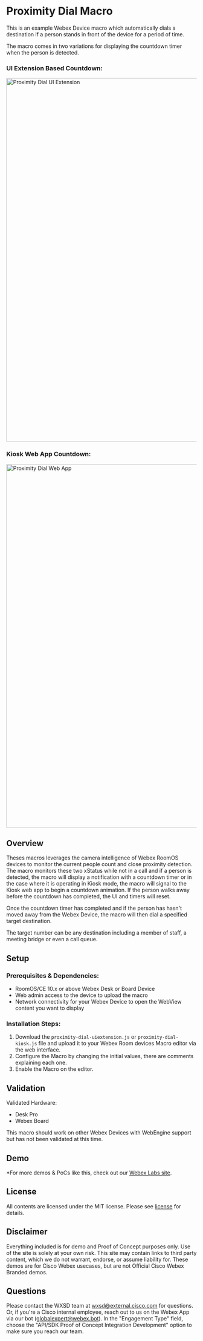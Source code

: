 # Proximity Dial Macro

This is an example Webex Device macro which automatically dials a destination if a person stands in front of the device for a period of time.

The macro comes in two variations for displaying the countdown timer when the person is detected.

### UI Extension Based Countdown:
<img width="960" alt="Proximity Dial UI Extension" src="https://github.com/wxsd-sales/proximity-dial-macro/assets/21026209/47476c62-bbaf-4d10-9b0b-3c74bd3cb030">

### Kiosk Web App Countdown:

<img width="960" alt="Proximity Dial Web App" src="https://github.com/wxsd-sales/proximity-dial-macro/assets/21026209/5342c402-555c-4f1f-86da-991fc7a73045">


## Overview

Theses macros leverages the camera intelligence of Webex RoomOS devices to monitor the current people count and close proximity detection. The macro monitors these two xStatus while not in a call and if a person is detected, the macro will display a notification with a countdown timer or in the case where it is operating in Kiosk mode, the macro will signal to the Kiosk web app to begin a countdown animation. If the person walks away before the countdown has completed, the UI and timers will reset.

Once the countdown timer has completed and if the person has hasn't moved away from the Webex Device, the macro will then dial a specified target destination.

The target number can be any destination including a member of staff, a meeting bridge or even a call queue.

## Setup

### Prerequisites & Dependencies: 

- RoomOS/CE 10.x or above Webex Desk or Board Device
- Web admin access to the device to upload the macro
- Network connectivity for your Webex Device to open the WebView content you want to display

### Installation Steps:

1. Download the ``proximity-dial-uiextension.js`` or ``proximity-dial-kiosk.js`` file and upload it to your Webex Room devices Macro editor via the web interface.
2. Configure the Macro by changing the initial values, there are comments explaining each one.
3. Enable the Macro on the editor.

## Validation

Validated Hardware:

* Desk Pro
* Webex Board

This macro should work on other Webex Devices with WebEngine support but has not been validated at this time.

## Demo

*For more demos & PoCs like this, check out our [Webex Labs site](https://collabtoolbox.cisco.com/webex-labs).


## License

All contents are licensed under the MIT license. Please see [license](LICENSE) for details.


## Disclaimer

Everything included is for demo and Proof of Concept purposes only. Use of the site is solely at your own risk. This site may contain links to third party content, which we do not warrant, endorse, or assume liability for. These demos are for Cisco Webex usecases, but are not Official Cisco Webex Branded demos.


## Questions

Please contact the WXSD team at [wxsd@external.cisco.com](mailto:wxsd@external.cisco.com?subject=proximity-dial-macro) for questions. Or, if you're a Cisco internal employee, reach out to us on the Webex App via our bot (globalexpert@webex.bot). In the "Engagement Type" field, choose the "API/SDK Proof of Concept Integration Development" option to make sure you reach our team. 
